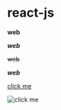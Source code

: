 # react-js

**web**

***web***

~~web~~

**_web_**

[click me](https://www.google.com/)

![click me](https://www.google.co.in/imgres?imgurl=https%3A%2F%2Fopenthread.google.cn%2Fimages%2Fot-contrib-google.png&imgrefurl=https%3A%2F%2Fgoogle.com%2F&tbnid=EuyEu1gJ3RASTM&vet=12ahUKEwjO8OKQ59PsAhU_DrcAHVVVD4gQMygAegUIARDRAQ..i&docid=ovfJdGLLngSWTM&w=460&h=258&q=google&hl=en&ved=2ahUKEwjO8OKQ59PsAhU_DrcAHVVVD4gQMygAegUIARDRAQ)
